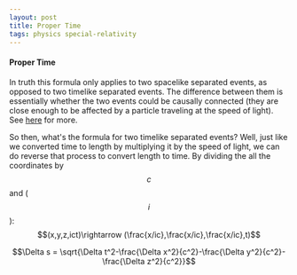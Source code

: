 ```yaml
---
layout: post
title: Proper Time
tags: physics special-relativity
---
```

#### Proper Time
In truth this formula only applies to two spacelike separated events, as opposed to two timelike separated events. The difference between them is essentially whether the two events could be causally connected (they are close enough to be affected by a particle traveling at the speed of light). See [here](https://en.wikipedia.org/wiki/Light_cone) for more.

So then, what's the formula for two timelike separated events? Well, just like we converted time to length by multiplying it by the speed of light, we can do reverse that process to convert length to time. By dividing the all the coordinates by $$c$$ and ($$i$$): $$(x,y,z,ict)\rightarrow (\frac{x/ic},\frac{x/ic},\frac{x/ic},t)$$

$$\Delta s = \sqrt{\Delta t^2-\frac{\Delta x^2}{c^2}-\frac{\Delta y^2}{c^2}-\frac{\Delta z^2}{c^2}}$$
